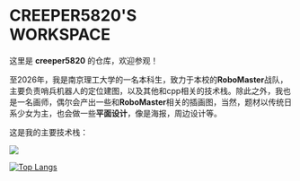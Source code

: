 # CREEPER5820'S </br>WORKSPACE
这里是 **creeper5820** 的仓库，欢迎参观！

至2026年，我是南京理工大学的一名本科生，致力于本校的**RoboMaster**战队，主要负责哨兵机器人的定位建图，以及其他和cpp相关的技术栈。除此之外，我也是一名画师，偶尔会产出一些和**RoboMaster**相关的插画图，当然，题材以传统日系少女为主，也会做一些**平面设计**，像是海报，周边设计等。

这是我的主要技术栈：

<p align="left">
  <a href="https://skillicons.dev">
    <img src="https://skillicons.dev/icons?i=c,cpp,docker,qt,opencv,ros,linux,java,python,ps&perline=5" />
  </a>
</p>

[![Top Langs](https://github-readme-stats.vercel.app/api/top-langs/?username=anuraghazra&layout=compact)](https://github.com/anuraghazra/github-readme-stats)
